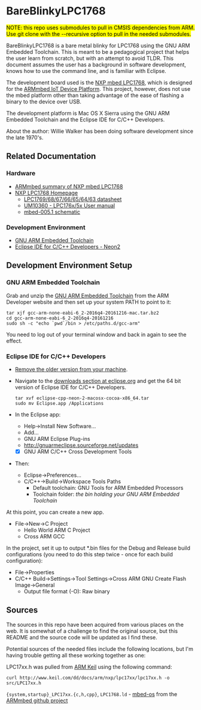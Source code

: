 # BareBlinkyLPC1768
<mark>NOTE: this repo uses submodules to pull in CMSIS dependencies from ARM. Use git clone with the --recursive option to pull in the needed submodules.</mark>


BareBlinkyLPC1768 is a bare metal blinky for LPC1768 using the GNU ARM Embedded Toolchain. This is meant to be a pedagogical project that helps the user learn from scratch, but with an attempt to avoid TLDR. This document assumes the user has a background in software development, knows how to use the command line, and is familiar with Eclipse.

The development board used is the [NXP mbed LPC1768](https://developer.mbed.org/platforms/mbed-LPC1768/), which is designed for the [ARMmbed IoT Device Platform](https://www.mbed.com/en/). This project, however, does not use the mbed platform other than taking advantage of the ease of flashing a binary to the device over USB.

The development platform is Mac OS X Sierra using the GNU ARM Embedded Toolchain and the Eclipse IDE for C/C++ Developers.

About the author: Willie Walker has been doing software development since the late 1970's.

## Related Documentation

### Hardware

* [ARMmbed summary of NXP mbed LPC1768](https://developer.mbed.org/platforms/mbed-LPC1768/)
* [NXP LPC1768 Homepage](http://www.nxp.com/products/microcontrollers-and-processors/arm-processors/lpc-cortex-m-mcus/lpc1700-cortex-m3/512kb-flash-64kb-sram-ethernet-usb-lqfp100-package:LPC1768FBD100)
	* [LPC1769/68/67/66/65/64/63 datasheet](http://www.nxp.com/documents/data_sheet/LPC1769_68_67_66_65_64_63.pdf)
	* [UM10360 - LPC176x/5x User manual](http://www.nxp.com/documents/user_manual/UM10360.pdf)
	* [mbed-005.1 schematic](https://developer.mbed.org/media/uploads/chris/mbed-005.1.pdf)

### Development Environment

* [GNU ARM Embedded Toolchain](https://developer.arm.com/open-source/gnu-toolchain/gnu-rm/downloads)
* [Eclipse IDE for C/C++ Developers - Neon2](http://www.eclipse.org/downloads/packages/eclipse-ide-cc-developers/neon2)

## Development Environment Setup

### GNU ARM Embedded Toolchain

Grab and unzip the [GNU ARM Embedded Toolchain](https://developer.arm.com/open-source/gnu-toolchain/gnu-rm/downloads) from the ARM Developer website and then set up your system PATH to point to it:

```
tar xjf gcc-arm-none-eabi-6_2-2016q4-20161216-mac.tar.bz2
cd gcc-arm-none-eabi-6_2-2016q4-20161216
sudo sh -c "echo `pwd`/bin > /etc/paths.d/gcc-arm"
```

You need to log out of your terminal window and back in again to see the effect.

### Eclipse IDE for C/C++ Developers

* [Remove the older version from your machine](http://stackoverflow.com/questions/3185664/how-to-delete-eclipse-completely-including-settings-and-plugins-from-mac-os-x).
* Navigate to the [downloads section at eclipse.org](https://www.eclipse.org/downloads/eclipse-packages/) and get the 64 bit version of Eclipse IDE for C/C++ Developers.

	```
	tar xvf eclipse-cpp-neon-2-macosx-cocoa-x86_64.tar
	sudo mv Eclipse.app /Applications
	```

* In the Eclipse app:
	* Help->Install New Software...
	* Add...
	* GNU ARM Eclipse Plug-ins
	* http://gnuarmeclipse.sourceforge.net/updates
	* [x] GNU ARM C/C++ Cross Development Tools

* Then:
    * Eclipse->Preferences...
    * C/C++->Build->Workspace Tools Paths
    	* Default toolchain: GNU Tools for ARM Embedded Processors
    	* Toolchain folder: *the bin holding your GNU ARM Embedded Toolchain*
    
At this point, you can create a new app.

* File->New->C Project
	* Hello World ARM C Project
	* Cross ARM GCC

In the project, set it up to output *.bin files for the Debug and Release build configurations (you need to do this step twice - once for each build configuration):

* File->Properties
* C/C++ Build->Settings->Tool Settings->Cross ARM GNU Create Flash Image->General
	* Output file format (-O): Raw binary

## Sources

The sources in this repo have been acquired from various places on the web. It is somewhat of a challenge to find the original source, but this README and the source code will be updated as I find these.

Potential sources of the needed files include the following locations, but I'm having trouble getting all these working together as one:


LPC17xx.h was pulled from [ARM Keil](http://www.keil.com/dd/chip/4868.htm) using the following command:

```
curl http://www.keil.com/dd/docs/arm/nxp/lpc17xx/lpc17xx.h -o src/LPC17xx.h
```

`{system,startup}_LPC17xx.{c,h,cpp}`, `LPC1768.ld` - [mbed-os](https://github.com/ARMmbed/mbed-os) from the [ARMmbed github project](https://github.com/ARMmbed)
